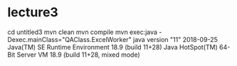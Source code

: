 # lecture3
cd untitled3
mvn clean
mvn compile
mvn exec:java -Dexec.mainClass="QAClass.ExcelWorker"
java version "11" 2018-09-25 
Java(TM) SE Runtime Environment 18.9 (build 11+28) 
Java HotSpot(TM) 64-Bit Server VM 18.9 (build 11+28, mixed mode)
